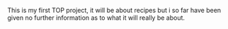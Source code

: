 This is my first TOP project, it will be about recipes but i so far have been given no further information as to what it will really be about. 